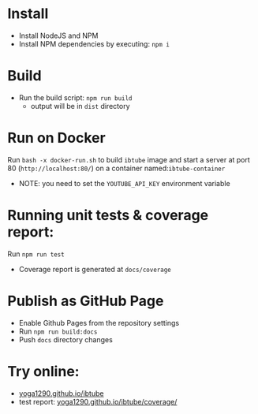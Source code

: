 # Install

+ Install NodeJS and NPM
+ Install NPM dependencies by executing: `npm i`

# Build

+ Run the build script: `npm run build`
    + output will be in `dist` directory

# Run on Docker

Run `bash -x docker-run.sh` to build `ibtube` image and start a server at port 80 (`http://localhost:80/`) on a container named:`ibtube-container`

+ NOTE: you need to set the `YOUTUBE_API_KEY` environment variable


# Running unit tests & coverage report:

Run `npm run test`
+ Coverage report is generated at `docs/coverage`


# Publish as GitHub Page

+ Enable Github Pages from the repository settings
+ Run `npm run build:docs`
+ Push `docs` directory changes

# Try online:

+ [yoga1290.github.io/ibtube](https://yoga1290.github.io/ibtube)
+ test report: [yoga1290.github.io/ibtube/coverage/](https://yoga1290.github.io/ibtube/coverage/)
